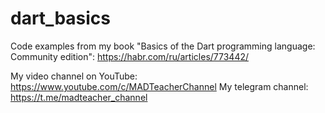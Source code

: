 # dart_basics
Code examples from my book "Basics of the Dart programming language: Community edition": https://habr.com/ru/articles/773442/

My video channel on YouTube: https://www.youtube.com/c/MADTeacherChannel
My telegram channel: https://t.me/madteacher_channel
